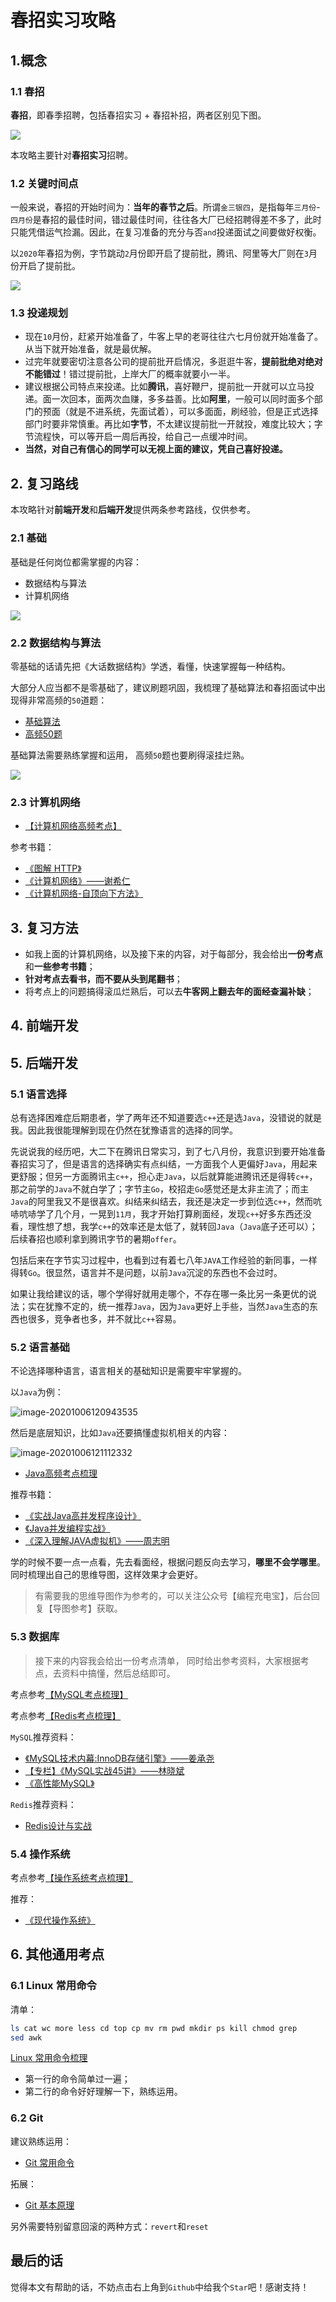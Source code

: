 # 春招实习攻略

## 1.概念

### 1.1 春招

**春招**，即春季招聘，包括春招实习 + 春招补招，两者区别见下图。

<img src="https://tva1.sinaimg.cn/large/007S8ZIlgy1gjffji8dtsj312e0gmtaq.jpg"></img>

本攻略主要针对**春招实习**招聘。

### 1.2 关键时间点

一般来说，春招的开始时间为：**当年的春节之后**。所谓`金三银四`，是指每年`三月份`-`四月份`是春招的最佳时间，错过最佳时间，往往各大厂已经招聘得差不多了，此时只能凭借运气捡漏。因此，在复习准备的充分与否`and`投递面试之间要做好权衡。

以`2020`年春招为例，字节跳动`2`月份即开启了提前批，腾讯、阿里等大厂则在`3`月份开启了提前批。

<img  src="https://tva1.sinaimg.cn/large/007S8ZIlgy1gjffjgvxjfj31120foq4h.jpg"></img>

### 1.3 投递规划

- 现在`10`月份，赶紧开始准备了，牛客上早的老哥往往六七月份就开始准备了。从当下就开始准备，就是最优解。
- 过完年就要密切注意各公司的提前批开启情况，多逛逛牛客，**提前批绝对绝对不能错过**！错过提前批，上岸大厂的概率就要小一半。
- 建议根据公司特点来投递。比如**腾讯**，喜好鞭尸，提前批一开就可以立马投递。面一次回本，面两次血赚，多多益善。比如**阿里**，一般可以同时面多个部门的预面（就是不进系统，先面试着），可以多面面，刷经验，但是正式选择部门时要非常慎重。再比如**字节**，不太建议提前批一开就投，难度比较大；字节流程快，可以等开启一周后再投，给自己一点缓冲时间。
- **当然，对自己有信心的同学可以无视上面的建议，凭自己喜好投递。**



## 2. 复习路线

本攻略针对**前端开发**和**后端开发**提供两条参考路线，仅供参考。

### 2.1 基础

基础是任何岗位都需掌握的内容：

- 数据结构与算法
- 计算机网络

<img src="https://tva1.sinaimg.cn/large/007S8ZIlgy1gjfftu1k8uj30tk0fywfk.jpg"></img>

### 2.2 数据结构与算法

零基础的话请先把《大话数据结构》学透，看懂，快速掌握每一种结构。

大部分人应当都不是零基础了，建议刷题巩固，我梳理了基础算法和春招面试中出现得非常高频的`50`道题：

- [基础算法](./docs/code.md#基础算法)
- [高频50题](./docs/code.md#高频50题)

基础算法需要熟练掌握和运用， 高频`50`题也要刷得滚挂烂熟。

<img src="https://tva1.sinaimg.cn/large/007S8ZIlgy1gjfftugmsnj311w0lswgd.jpg"></img>

### 2.3 计算机网络

- [【计算机网络高频考点】](./network/network.md)

参考书籍：
- [《图解 HTTP》](https://book.douban.com/subject/25863515/)
- [《计算机网络》——谢希仁](https://book.douban.com/subject/26960678/)
- [《计算机网络-自顶向下方法》](https://book.douban.com/subject/30280001/)


## 3. 复习方法
- 如我上面的计算机网络，以及接下来的内容，对于每部分，我会给出**一份考点**和**一些参考书籍**；
- **针对考点去看书，而不要从头到尾翻书**；
- 将考点上的问题搞得滚瓜烂熟后，可以去**牛客网上翻去年的面经查漏补缺**；


## 4. 前端开发







## 5. 后端开发

### 5.1 语言选择

总有选择困难症后期患者，学了两年还不知道要选`c++`还是选`Java`，没错说的就是我。因此我很能理解到现在仍然在犹豫语言的选择的同学。

先说说我的经历吧，大二下在腾讯日常实习，到了七八月份，我意识到要开始准备春招实习了，但是语言的选择确实有点纠结，一方面我个人更偏好`Java`，用起来更舒服；但另一方面腾讯主`c++`，担心走`Java`，以后就算能进腾讯还是得转`c++`，那之前学的`Java`不就白学了；字节主`Go`，校招走`Go`感觉还是太非主流了；而主`Java`的阿里我又不是很喜欢。纠结来纠结去，我还是决定一步到位选`c++`，然而吭哧吭哧学了几个月，一晃到`11月`，我才开始打算刷面经，发现`c++`好多东西还没看，理性想了想，我学`c++`的效率还是太低了，就转回`Java`（`Java`底子还可以）；后续春招也顺利拿到腾讯字节的暑期`offer`。

包括后来在字节实习过程中，也看到过有着七八年`JAVA`工作经验的新同事，一样得转`Go`。很显然，语言并不是问题，以前`Java`沉淀的东西也不会过时。

如果让我给建议的话，哪个学得好就用走哪个，不存在哪一条比另一条更优的说法；实在犹豫不定的，统一推荐`Java`，因为`Java`更好上手些，当然`Java`生态的东西也很多，竞争者也多，并不就比`c++`容易。

### 5.2 语言基础

不论选择哪种语言，语言相关的基础知识是需要牢牢掌握的。

以`Java`为例：

![image-20201006120943535](https://tva1.sinaimg.cn/large/007S8ZIlgy1gjfjvcob8uj317a0qewhw.jpg)


然后是底层知识，比如`Java`还要搞懂虚拟机相关的内容：

![image-20201006121112332](https://tva1.sinaimg.cn/large/007S8ZIlgy1gjfjvdthecj30va0nmjtq.jpg)

- [Java高频考点梳理](./network/java.md)

推荐书籍：

- [《实战Java高并发程序设计》](https://book.douban.com/subject/26663605/)
- [《Java并发编程实战》](https://book.douban.com/subject/10484692/)
- [《深入理解JAVA虚拟机》——周志明](https://book.douban.com/subject/34907497/)

学的时候不要一点一点看，先去看面经，根据问题反向去学习，**哪里不会学哪里**。同时梳理出自己的思维导图，这样效果才会更好。

> 有需要我的思维导图作为参考的，可以关注公众号【编程充电宝】，后台回复【导图参考】获取。

### 5.3 数据库

> 接下来的内容我会给出一份考点清单， 同时给出参考资料，大家根据考点，去资料中搞懂，然后总结即可。

考点参考[【MySQL考点梳理】](./network/mysql.md)

考点参考[【Redis考点梳理】](./network/redis.md)

`MySQL`推荐资料：

- [《MySQL技术内幕:InnoDB存储引擎》——姜承尧](https://book.douban.com/subject/24708143/)
- [【专栏】《MySQL实战45讲》——林晓斌](https://time.geekbang.org/column/intro/139)
- [《高性能MySQL》](https://book.douban.com/subject/23008813/)

`Redis`推荐资料：

- [Redis设计与实战](https://book.douban.com/subject/25900156/)

### 5.4 操作系统

考点参考[【操作系统考点梳理】](./network/os.md)

推荐：

- [《现代操作系统》](https://book.douban.com/subject/27096665/)



## 6. 其他通用考点

### 6.1 Linux 常用命令

清单：
```bash
ls cat wc more less cd top cp mv rm pwd mkdir ps kill chmod grep
sed awk
```

[Linux 常用命令梳理](./docs/linux)

- 第一行的命令简单过一遍；
- 第二行的命令好好理解一下，熟练运用。

### 6.2 Git

建议熟练运用：
- [Git 常用命令](./docs/git-base)

拓展：
- [Git 基本原理](./docs/git-work)

另外需要特别留意回滚的两种方式：`revert`和`reset`


## 最后的话
觉得本文有帮助的话，不妨点击右上角到`Github`中给我个`Star`吧！感谢支持！


